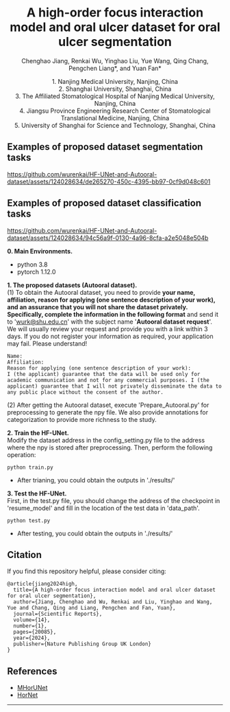 <p align="center">
  <h1 align="center">A high-order focus interaction model and oral ulcer dataset for oral ulcer segmentation</h1>
  <p align="center">
    Chenghao Jiang, Renkai Wu, Yinghao Liu, Yue Wang, Qing Chang, Pengchen Liang*, and Yuan Fan*
  </p>
    <p align="center">
      1. Nanjing Medical University, Nanjing, China</br>
      2. Shanghai University, Shanghai, China</br>
      3. The Affiliated Stomatological Hospital of Nanjing Medical University, Nanjing, China</br>
      4. Jiangsu Province Engineering Research Center of Stomatological Translational Medicine, Nanjing, China</br>
      5. University of Shanghai for Science and Technology, Shanghai, China</br>
  </p>
</p>

## Examples of proposed dataset segmentation tasks

https://github.com/wurenkai/HF-UNet-and-Autooral-dataset/assets/124028634/de265270-450c-4395-bb97-0cf9d048c601


## Examples of proposed dataset classification tasks

https://github.com/wurenkai/HF-UNet-and-Autooral-dataset/assets/124028634/94c56a9f-0130-4a96-8cfa-a2e5048e504b

**0. Main Environments.**
- python 3.8
- pytorch 1.12.0

**1. The proposed datasets (Autooral dataset).** </br>
(1) To obtain the Autooral dataset, you need to provide **your name, affiliation, reason for applying (one sentence description of your work), and an assurance that you will not share the dataset privately. Specifically, complete the information in the following format** and send it to 'wurk@shu.edu.cn' with the subject name '**Autooral dataset request**'. We will usually review your request and provide you with a link within 3 days. If you do not register your information as required, your application may fail. Please understand! </br>
```
Name:
Affiliation:
Reason for applying (one sentence description of your work):
I (the applicant) guarantee that the data will be used only for academic communication and not for any commercial purposes. I (the applicant) guarantee that I will not privately disseminate the data to any public place without the consent of the author.
```

(2) After getting the Autooral dataset, execute 'Prepare_Autooral.py' for preprocessing to generate the npy file. We also provide annotations for categorization to provide more richness to the study. </br>

**2. Train the HF-UNet.** </br>
Modify the dataset address in the config_setting.py file to the address where the npy is stored after preprocessing. Then, perform the following operation:
```
python train.py
```
- After trianing, you could obtain the outputs in './results/'

**3. Test the HF-UNet.** </br>
First, in the test.py file, you should change the address of the checkpoint in 'resume_model' and fill in the location of the test data in 'data_path'.
```
python test.py
```
- After testing, you could obtain the outputs in './results/'

## Citation
If you find this repository helpful, please consider citing:
```
@article{jiang2024high,
  title={A high-order focus interaction model and oral ulcer dataset for oral ulcer segmentation},
  author={Jiang, Chenghao and Wu, Renkai and Liu, Yinghao and Wang, Yue and Chang, Qing and Liang, Pengchen and Fan, Yuan},
  journal={Scientific Reports},
  volume={14},
  number={1},
  pages={20085},
  year={2024},
  publisher={Nature Publishing Group UK London}
}
```

## References
- [MHorUNet](https://github.com/wurenkai/MHorUNet)
- [HorNet](https://github.com/raoyongming/HorNet)
---
